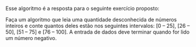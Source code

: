 Esse algoritmo é a resposta para o seguinte exercício proposto:

Faça um algoritmo que leia uma quantidade desconhecida de números inteiros e conte quantos deles estão nos seguintes intervalos: [0 – 25], [26 – 50], [51 – 75] e [76 – 100]. A entrada de dados deve terminar quando for lido um número negativo.